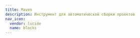 ```yaml
---
title: Maven
description: Инструмент для автоматической сборки проектов
nav_icon:
  vendor: lucide
  name: blocks
---
```

